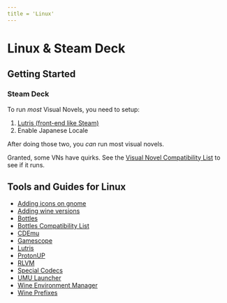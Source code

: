 ```yaml
---
title = 'Linux'
---
```


# Linux & Steam Deck

## Getting Started

### Steam Deck

To run _most_ Visual Novels, you need to setup:

1. [Lutris (front-end like Steam)](lutris#steam-deck)
2. Enable Japanese Locale

After doing those two, you _can_ run most visual novels.

Granted, some VNs have quirks. See the [Visual Novel Compatibility List](../visual-novel-compatibility-list) to see if it runs.


## Tools and Guides for Linux

* [Adding icons on gnome](adding-icons-on-gnome) 
* [Adding wine versions](adding-wine-versions) 
* [Bottles](bottles/) 
* [Bottles Compatibility List](bottles/bottles-compatibility-list)
* [CDEmu](cdemu)
* [Gamescope](gamescope)
* [Lutris](lutris)
* [ProtonUP](protonup)
* [RLVM](rlvm)
* [Special Codecs](special-codecs)
* [UMU Launcher](umu-launcher)
* [Wine Environment Manager](wem)
* [Wine Prefixes](wineprefixes)
